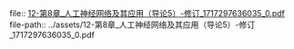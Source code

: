 file:: [12-第8章_人工神经网络及其应用（导论5）-修订_1717297636035_0.pdf](../assets/12-第8章_人工神经网络及其应用（导论5）-修订_1717297636035_0.pdf)
file-path:: ../assets/12-第8章_人工神经网络及其应用（导论5）-修订_1717297636035_0.pdf
